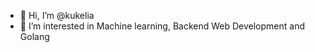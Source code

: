 - 👋 Hi, I’m @kukelia
- 👀 I’m interested in Machine learning, Backend Web Development and Golang

<!---
kukelia/kukelia is a ✨ special ✨ repository because its `README.md` (this file) appears on your GitHub profile.
You can click the Preview link to take a look at your changes.
--->
